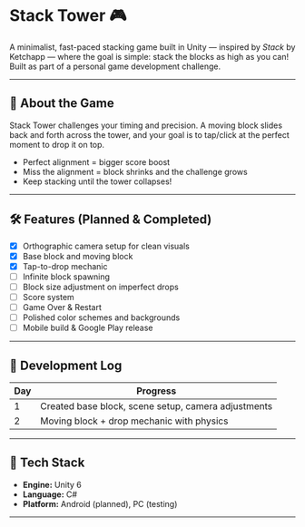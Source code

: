 # Stack Tower 🎮

A minimalist, fast-paced stacking game built in Unity — inspired by *Stack* by Ketchapp — where the goal is simple: stack the blocks as high as you can!  
Built as part of a personal game development challenge.

---

## 📌 About the Game
Stack Tower challenges your timing and precision. A moving block slides back and forth across the tower, and your goal is to tap/click at the perfect moment to drop it on top.  
- Perfect alignment = bigger score boost  
- Miss the alignment = block shrinks and the challenge grows  
- Keep stacking until the tower collapses!

---

## 🛠 Features (Planned & Completed)
- [x] Orthographic camera setup for clean visuals
- [x] Base block and moving block
- [x] Tap-to-drop mechanic
- [ ] Infinite block spawning
- [ ] Block size adjustment on imperfect drops
- [ ] Score system
- [ ] Game Over & Restart
- [ ] Polished color schemes and backgrounds
- [ ] Mobile build & Google Play release

---

## 📅 Development Log
| Day | Progress |
|-----|----------|
| 1 | Created base block, scene setup, camera adjustments |
| 2 | Moving block + drop mechanic with physics |

---

## 🚀 Tech Stack
- **Engine:** Unity 6  
- **Language:** C#  
- **Platform:** Android (planned), PC (testing)  

---
